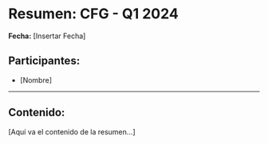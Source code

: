 # Resumen: CFG - Q1 2024

**Fecha:** [Insertar Fecha]

## Participantes:
* [Nombre]

---

## Contenido:

[Aquí va el contenido de la resumen...]